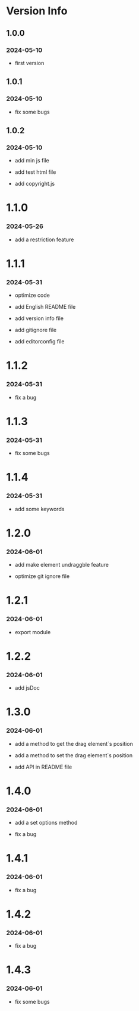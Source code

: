 
# Version Info

## 1.0.0

### 2024-05-10

- first version

## 1.0.1

### 2024-05-10

- fix some bugs

## 1.0.2

### 2024-05-10

- add min js file

- add test html file

- add copyright.js

# 1.1.0

### 2024-05-26

- add a restriction feature

# 1.1.1

### 2024-05-31

- optimize code

- add English README file

- add version info file

- add gitignore file

- add editorconfig file

# 1.1.2

### 2024-05-31

- fix a bug

# 1.1.3

### 2024-05-31

- fix some bugs

# 1.1.4

### 2024-05-31

- add some keywords

# 1.2.0

### 2024-06-01

- add make element undraggble feature

- optimize git ignore file

# 1.2.1

### 2024-06-01

- export module

# 1.2.2

### 2024-06-01

- add jsDoc

# 1.3.0

### 2024-06-01

- add a method to get the drag element`s position

- add a method to set the drag element`s position

- add API in README file

# 1.4.0

### 2024-06-01

- add a set options method

- fix a bug

# 1.4.1

### 2024-06-01

- fix a bug

# 1.4.2

### 2024-06-01

- fix a bug

# 1.4.3

### 2024-06-01

- fix some bugs
